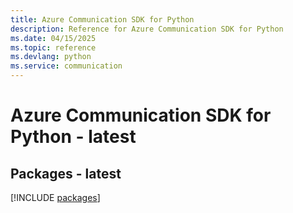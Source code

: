 ```yaml
---
title: Azure Communication SDK for Python
description: Reference for Azure Communication SDK for Python
ms.date: 04/15/2025
ms.topic: reference
ms.devlang: python
ms.service: communication
---
```

# Azure Communication SDK for Python - latest
## Packages - latest
[!INCLUDE [packages](communication-index.md)]